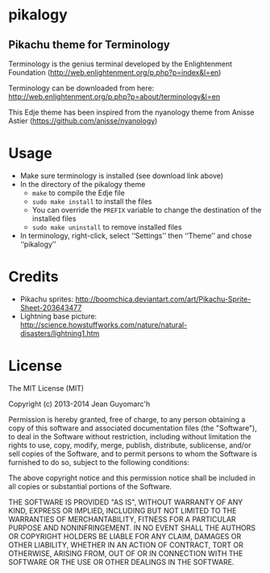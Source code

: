 pikalogy
========

Pikachu theme for Terminology
-----------------------------


Terminology is the genius terminal developed by the Enlightenment Foundation (http://web.enlightenment.org/p.php?p=index&l=en)

Terminology can be downloaded from here: http://web.enlightenment.org/p.php?p=about/terminology&l=en

This Edje theme has been inspired from the nyanology theme from Anisse Astier (https://github.com/anisse/nyanology)



Usage
=====

* Make sure terminology is installed (see download link above)
* In the directory of the pikalogy theme
  * `make` to compile the Edje file
  * `sudo make install` to install the files
  * You can override the `PREFIX` variable to change the destination of the installed files
  * `sudo make uninstall` to remove installed files
* In terminology, right-click, select ‘‘Settings’’ then ‘‘Theme’’ and chose ‘‘pikalogy’’

Credits
=======

* Pikachu sprites: http://boomchica.deviantart.com/art/Pikachu-Sprite-Sheet-203643477
* Lightning base picture: http://science.howstuffworks.com/nature/natural-disasters/lightning1.htm

License
=======

The MIT License (MIT)

Copyright (c) 2013-2014 Jean Guyomarc'h

Permission is hereby granted, free of charge, to any person obtaining a copy
of this software and associated documentation files (the "Software"), to deal
in the Software without restriction, including without limitation the rights
to use, copy, modify, merge, publish, distribute, sublicense, and/or sell
copies of the Software, and to permit persons to whom the Software is
furnished to do so, subject to the following conditions:

The above copyright notice and this permission notice shall be included in
all copies or substantial portions of the Software.

THE SOFTWARE IS PROVIDED "AS IS", WITHOUT WARRANTY OF ANY KIND, EXPRESS OR
IMPLIED, INCLUDING BUT NOT LIMITED TO THE WARRANTIES OF MERCHANTABILITY,
FITNESS FOR A PARTICULAR PURPOSE AND NONINFRINGEMENT. IN NO EVENT SHALL THE
AUTHORS OR COPYRIGHT HOLDERS BE LIABLE FOR ANY CLAIM, DAMAGES OR OTHER
LIABILITY, WHETHER IN AN ACTION OF CONTRACT, TORT OR OTHERWISE, ARISING FROM,
OUT OF OR IN CONNECTION WITH THE SOFTWARE OR THE USE OR OTHER DEALINGS IN
THE SOFTWARE.



